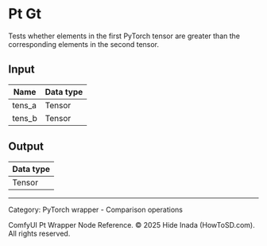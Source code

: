 # Pt Gt
Tests whether elements in the first PyTorch tensor are greater than the corresponding elements in the second tensor.

## Input
| Name | Data type |
|---|---|
| tens_a | Tensor |
| tens_b | Tensor |

## Output
| Data type |
|---|
| Tensor |

<HR>
Category: PyTorch wrapper - Comparison operations

ComfyUI Pt Wrapper Node Reference. © 2025 Hide Inada (HowToSD.com). All rights reserved.
